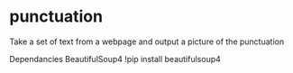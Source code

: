 # punctuation
Take a set of text from a webpage and output a picture of the punctuation

Dependancies
BeautifulSoup4
!pip install beautifulsoup4


